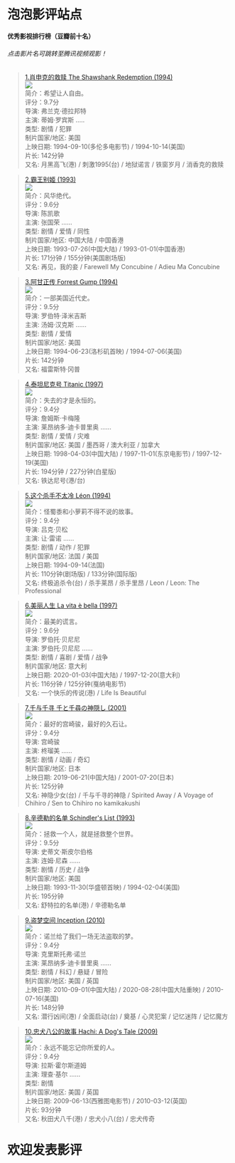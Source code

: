 # 泡泡影评站点

#### 优秀影视排行榜（豆瓣前十名）

###### 点击影片名可跳转至腾讯视频观影！

> [1.肖申克的救赎 The Shawshank Redemption (1994)](https://v.qq.com/x/cover/1o29ui77e85grdr/h0022ah1yrf.html)</br>
![](https://cdn.jsdelivr.net/gh/filess/img17@main/2022/05/06/1651829281152-95a3aea5-0dba-4fda-b913-77ce0f4b281f.jpg)</br>
简介：希望让人自由。</br>
> 评分：9.7分</br>
导演: 弗兰克·德拉邦特</br>
主演: 蒂姆·罗宾斯 .....</br>
类型: 剧情 / 犯罪</br>
制片国家/地区: 美国</br>
上映日期: 1994-09-10(多伦多电影节) / 1994-10-14(美国)</br>
片长: 142分钟</br>
又名: 月黑高飞(港) / 刺激1995(台) / 地狱诺言 / 铁窗岁月 / 消香克的救赎

> [2.霸王别姬 (1993)](https://v.qq.com/x/cover/j3czmhisqin799r/z002615k57t.html)</br>
![](https://cdn.jsdelivr.net/gh/filess/img9@main/2022/05/06/1651830306337-90ab5c80-7471-4ca2-8de2-37a31503e246.jpg)</br>
简介：风华绝代。</br>
> 评分：9.6分</br>
导演: 陈凯歌</br>
主演: 张国荣 ......</br>
类型: 剧情 / 爱情 / 同性</br>
制片国家/地区: 中国大陆 / 中国香港</br>
上映日期: 1993-07-26(中国大陆) / 1993-01-01(中国香港)</br>
片长: 171分钟 / 155分钟(美国剧场版)</br>
又名: 再见，我的妾 / Farewell My Concubine / Adieu Ma Concubine

> [3.阿甘正传 Forrest Gump (1994)](https://v.qq.com/x/cover/r6hc2kqgvnmiejn/b0016ws00gf.html)</br>
![](https://cdn.jsdelivr.net/gh/filess/img15@main/2022/05/06/1651830599834-ad0218e0-44cf-4d9a-96d9-d6cc51e937dc.jpg)</br>
简介：一部美国近代史。</br>
> 评分：9.5分</br>
导演: 罗伯特·泽米吉斯</br>
主演: 汤姆·汉克斯 ......</br>
类型: 剧情 / 爱情</br>
制片国家/地区: 美国</br>
上映日期: 1994-06-23(洛杉矶首映) / 1994-07-06(美国)</br>
片长: 142分钟</br>
又名: 福雷斯特·冈普

> [4.泰坦尼克号 Titanic (1997)](https://v.qq.com/x/cover/t5jqhgw8pix81mw/v0024wohpa1.html)</br>
![](https://cdn.jsdelivr.net/gh/filess/img4@main/2022/05/06/1651830769734-a5f9b644-094b-4705-be0e-44878ed77ff4.jpg)</br>
简介：失去的才是永恒的。</br>
> 评分：9.4分</br>
导演: 詹姆斯·卡梅隆</br>
主演: 莱昂纳多·迪卡普里奥 ......</br>
类型: 剧情 / 爱情 / 灾难</br>
制片国家/地区: 美国 / 墨西哥 / 澳大利亚 / 加拿大</br>
上映日期: 1998-04-03(中国大陆) / 1997-11-01(东京电影节) / 1997-12-19(美国)</br>
片长: 194分钟 / 227分钟(白星版)</br>
又名: 铁达尼号(港/台)

> [5.这个杀手不太冷 Léon (1994)](https://v.qq.com/x/cover/mzc002009e5o3hm/b0042z5yzlo.html)</br>
![](https://cdn.jsdelivr.net/gh/filess/img10@main/2022/05/06/1651830888126-16e5cfda-bc8a-47de-a0b3-8fa4ebc6f0a7.jpg)</br>
简介：怪蜀黍和小萝莉不得不说的故事。</br>
> 评分：9.4分</br>
导演: 吕克·贝松</br>
主演: 让·雷诺 ......</br>
类型: 剧情 / 动作 / 犯罪</br>
制片国家/地区: 法国 / 美国</br>
上映日期: 1994-09-14(法国)</br>
片长: 110分钟(剧场版) / 133分钟(国际版)</br>
又名: 终极追杀令(台) / 杀手莱昂 / 杀手里昂 / Leon / Leon: The Professional

> [6.美丽人生 La vita è bella (1997)](https://v.qq.com/x/cover/1weku8f23n0j12s/o0024s1dn9b.html)</br>
![](https://cdn.jsdelivr.net/gh/filess/img9@main/2022/05/06/1651831003087-64798703-60ad-4064-a891-5e1ee5c957e8.jpg)</br>
简介：最美的谎言。</br>
> 评分：9.6分</br>
导演: 罗伯托·贝尼尼</br>
主演: 罗伯托·贝尼尼 ......</br>
类型: 剧情 / 喜剧 / 爱情 / 战争</br>
制片国家/地区: 意大利</br>
上映日期: 2020-01-03(中国大陆) / 1997-12-20(意大利)</br>
片长: 116分钟 / 125分钟(戛纳电影节)</br>
又名: 一个快乐的传说(港) / Life Is Beautiful

> [7.千与千寻 千と千尋の神隠し (2001)](https://v.qq.com/x/cover/dxejskxh9kkcry3.html)</br>
![](https://cdn.jsdelivr.net/gh/filess/img18@main/2022/05/06/1651831139561-c0e66c1d-ffa6-4a1b-aa52-db9e3910225d.jpg)</br>
简介：最好的宫崎骏，最好的久石让。</br>
> 评分：9.4分</br>
导演: 宫崎骏</br>
主演: 柊瑠美 ......</br>
类型: 剧情 / 动画 / 奇幻</br>
制片国家/地区: 日本</br>
上映日期: 2019-06-21(中国大陆) / 2001-07-20(日本)</br>
片长: 125分钟</br>
又名: 神隐少女(台) / 千与千寻的神隐 / Spirited Away / A Voyage of Chihiro / Sen to Chihiro no kamikakushi

> [8.辛德勒的名单 Schindler's List (1993)](https://v.qq.com/x/cover/dr37tbvercpqsko/d00213z79p3.html)</br>
![](https://cdn.jsdelivr.net/gh/filess/img11@main/2022/05/06/1651831235224-364416fd-376b-46b5-9757-e39137978b18.jpg)</br>
简介：拯救一个人，就是拯救整个世界。</br>
> 评分：9.5分</br>
导演: 史蒂文·斯皮尔伯格</br>
主演: 连姆·尼森 ......</br>
类型: 剧情 / 历史 / 战争</br>
制片国家/地区: 美国</br>
上映日期: 1993-11-30(华盛顿首映) / 1994-02-04(美国)</br>
片长: 195分钟</br>
又名: 舒特拉的名单(港) / 辛德勒名单

> [9.盗梦空间 Inception (2010)](https://v.qq.com/x/cover/h0meep6p766jgqh/s0020xjfmzc.html)</br>
![](https://cdn.jsdelivr.net/gh/filess/img2@main/2022/05/06/1651831334190-d47727ef-4110-43f7-b9c6-8f3e8ab4a86d.jpg)</br>
简介：诺兰给了我们一场无法盗取的梦。</br>
> 评分：9.4分</br>
导演: 克里斯托弗·诺兰</br>
主演: 莱昂纳多·迪卡普里奥 ......</br>
类型: 剧情 / 科幻 / 悬疑 / 冒险</br>
制片国家/地区: 美国 / 英国</br>
上映日期: 2010-09-01(中国大陆) / 2020-08-28(中国大陆重映) / 2010-07-16(美国)</br>
片长: 148分钟</br>
又名: 潜行凶间(港) / 全面启动(台) / 奠基 / 心灵犯案 / 记忆迷阵 / 记忆魔方

> [10.忠犬八公的故事 Hachi: A Dog's Tale (2009)](https://www.tuoluoys.com/luo/14394.html)</br>
![](https://cdn.jsdelivr.net/gh/filess/img19@main/2022/05/06/1651831413218-6eba4fa5-fe95-4908-9b59-b68cfbe1ca09.jpg)</br>
简介：永远不能忘记你所爱的人。</br>
> 评分：9.4分</br>
导演: 拉斯·霍尔斯道姆</br>
主演: 理查·基尔 ......</br>
类型: 剧情</br>
制片国家/地区: 美国 / 英国</br>
上映日期: 2009-06-13(西雅图电影节) / 2010-03-12(英国)</br>
片长: 93分钟</br>
又名: 秋田犬八千(港) / 忠犬小八(台) / 忠犬传奇</br>

# **欢迎发表影评**
